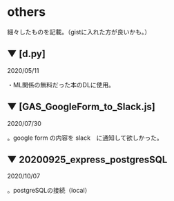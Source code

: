 # others
細々したものを記載。（gistに入れた方が良いかも。）

## ▼ [d.py]
2020/05/11

・ML関係の無料だった本のDLに使用。

## ▼ [GAS_GoogleForm_to_Slack.js]
2020/07/30

。google form の内容を slack　に通知して欲しかった。


## ▼ 20200925_express_postgresSQL
2020/10/07

。postgreSQLの接続（local）
